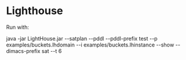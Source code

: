 # Lighthouse

Run with:

java -jar LightHouse.jar --satplan --pddl --pddl-prefix test --p examples/buckets.lhdomain --i examples/buckets.lhinstance --show  --dimacs-prefix sat --t 6
